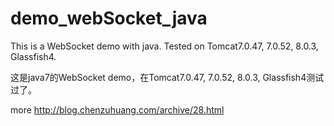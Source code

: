 # demo_webSocket_java
This is a WebSocket demo with java. Tested on Tomcat7.0.47, 7.0.52, 8.0.3, Glassfish4.

这是java7的WebSocket demo，在Tomcat7.0.47, 7.0.52, 8.0.3, Glassfish4测试过了。

more http://blog.chenzuhuang.com/archive/28.html

